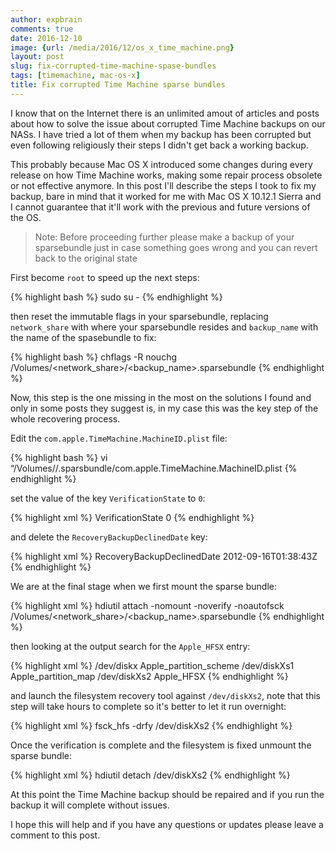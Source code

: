 ```yaml
---
author: expbrain
comments: true
date: 2016-12-10
image: {url: /media/2016/12/os_x_time_machine.png}
layout: post
slug: fix-corrupted-time-machine-spase-bundles
tags: [timemachine, mac-os-x]
title: Fix corrupted Time Machine sparse bundles
---
```


I know that on the Internet there is an unlimited amout of articles and posts about how to solve
the issue about corrupted Time Machine backups on our NASs. I have tried a lot of them when my
backup has been corrupted but even following religiously their steps I didn't get back a working
backup.

This probably because Mac OS X introduced some changes during every release on how Time Machine
works, making some repair process obsolete or not effective anymore. In this post I'll describe the
steps I took to fix my backup, bare in mind that it worked for me with Mac OS X 10.12.1 Sierra and
I cannot guarantee that it'll work with the previous and future versions of the OS.

<!-- more -->

> Note: Before proceeding further please make a backup of your sparsebundle just in case something
> goes wrong and you can revert back to the original state

First become `root` to speed up the next steps:

{% highlight bash %}
sudo su -
{% endhighlight %}

then reset the immutable flags in your sparsebundle, replacing `network_share` with where your
sparsebundle resides and `backup_name` with the name of the spasebundle to fix:

{% highlight bash %}
chflags -R nouchg /Volumes/<network_share>/<backup_name>.sparsebundle
{% endhighlight %}

Now, this step is the one missing in the most on the solutions I found and only in some posts they
suggest is, in my case this was the key step of the whole recovering process.

Edit the `com.apple.TimeMachine.MachineID.plist` file:

{% highlight bash %}
vi “/Volumes//.sparsbundle/com.apple.TimeMachine.MachineID.plist
{% endhighlight %}

set the value of the key `VerificationState` to `0`:

{% highlight xml %}
<key>VerificationState</key>
<integer>0</integer>
{% endhighlight %}

and delete the `RecoveryBackupDeclinedDate` key:

{% highlight xml %}
<key>RecoveryBackupDeclinedDate</key>
<date>2012-09-16T01:38:43Z</date>
{% endhighlight %}

We are at the final stage when we first mount the sparse bundle:

{% highlight xml %}
hdiutil attach -nomount -noverify -noautofsck /Volumes/<network_share>/<backup_name>.sparsebundle
{% endhighlight %}

then looking at the output search for the `Apple_HFSX` entry:

{% highlight xml %}
/dev/diskx Apple_partition_scheme
/dev/diskXs1 Apple_partition_map
/dev/diskXs2 Apple_HFSX
{% endhighlight %}

and launch the filesystem recovery tool against `/dev/diskXs2`, note that this step will take hours
to complete so it's better to let it run overnight:

{% highlight xml %}
fsck_hfs -drfy /dev/diskXs2
{% endhighlight %}

Once the verification is complete and the filesystem is fixed unmount the sparse bundle:

{% highlight xml %}
hdiutil detach /dev/diskXs2
{% endhighlight %}

At this point the Time Machine backup should be repaired and if you run the backup it will complete
without issues.

I hope this will help and if you have any questions or updates please leave a comment to this post.
